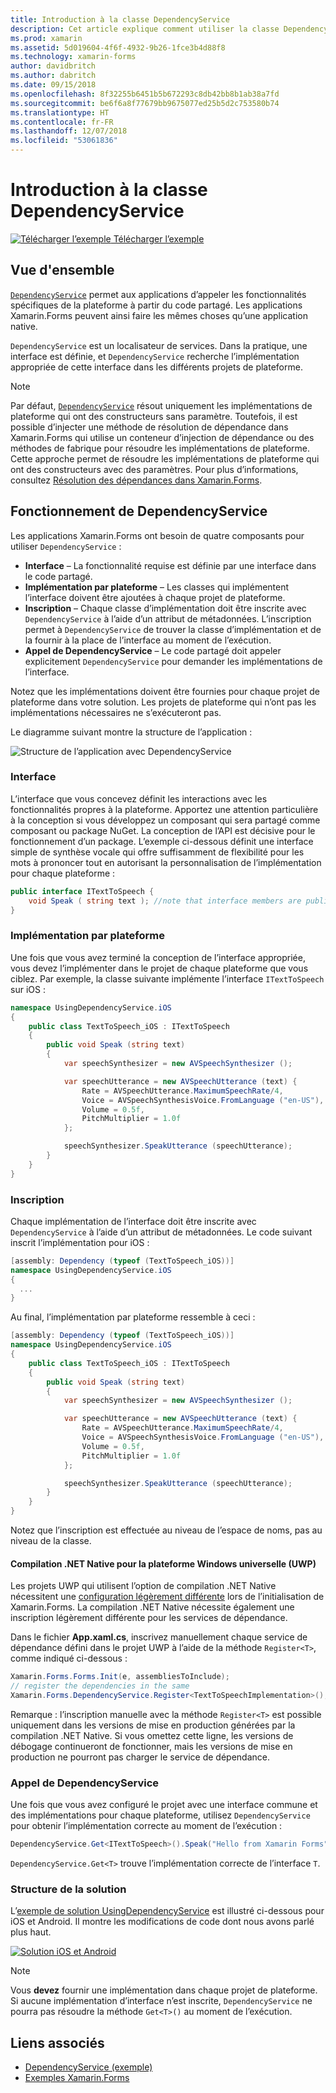 ```yaml
---
title: Introduction à la classe DependencyService
description: Cet article explique comment utiliser la classe DependencyService de Xamarin.Forms pour accéder aux fonctionnalités natives de chaque plateforme.
ms.prod: xamarin
ms.assetid: 5d019604-4f6f-4932-9b26-1fce3b4d88f8
ms.technology: xamarin-forms
author: davidbritch
ms.author: dabritch
ms.date: 09/15/2018
ms.openlocfilehash: 8f32255b6451b5b672293c8db42bb8b1ab38a7fd
ms.sourcegitcommit: be6f6a8f77679bb9675077ed25b5d2c753580b74
ms.translationtype: HT
ms.contentlocale: fr-FR
ms.lasthandoff: 12/07/2018
ms.locfileid: "53061836"
---
```

# <a name="introduction-to-dependencyservice"></a>Introduction à la classe DependencyService

[![Télécharger l’exemple](~/media/shared/download.png) Télécharger l’exemple](https://developer.xamarin.com/samples/xamarin-forms/UsingDependencyService/)

## <a name="overview"></a>Vue d'ensemble

[`DependencyService`](xref:Xamarin.Forms.DependencyService) permet aux applications d’appeler les fonctionnalités spécifiques de la plateforme à partir du code partagé. Les applications Xamarin.Forms peuvent ainsi faire les mêmes choses qu’une application native.

`DependencyService` est un localisateur de services. Dans la pratique, une interface est définie, et `DependencyService` recherche l’implémentation appropriée de cette interface dans les différents projets de plateforme.

> [!NOTE]
> Par défaut, [`DependencyService`](xref:Xamarin.Forms.DependencyService) résout uniquement les implémentations de plateforme qui ont des constructeurs sans paramètre. Toutefois, il est possible d’injecter une méthode de résolution de dépendance dans Xamarin.Forms qui utilise un conteneur d’injection de dépendance ou des méthodes de fabrique pour résoudre les implémentations de plateforme. Cette approche permet de résoudre les implémentations de plateforme qui ont des constructeurs avec des paramètres. Pour plus d’informations, consultez [Résolution des dépendances dans Xamarin.Forms](~/xamarin-forms/internals/dependency-resolution.md).

## <a name="how-dependencyservice-works"></a>Fonctionnement de DependencyService

Les applications Xamarin.Forms ont besoin de quatre composants pour utiliser `DependencyService` :

- **Interface** &ndash; La fonctionnalité requise est définie par une interface dans le code partagé.
- **Implémentation par plateforme** &ndash; Les classes qui implémentent l’interface doivent être ajoutées à chaque projet de plateforme.
- **Inscription** &ndash; Chaque classe d’implémentation doit être inscrite avec `DependencyService` à l’aide d’un attribut de métadonnées. L’inscription permet à `DependencyService` de trouver la classe d’implémentation et de la fournir à la place de l’interface au moment de l’exécution.
- **Appel de DependencyService** &ndash; Le code partagé doit appeler explicitement `DependencyService` pour demander les implémentations de l’interface.

Notez que les implémentations doivent être fournies pour chaque projet de plateforme dans votre solution. Les projets de plateforme qui n’ont pas les implémentations nécessaires ne s’exécuteront pas.

Le diagramme suivant montre la structure de l’application :

![](introduction-images/overview-diagram.png "Structure de l’application avec DependencyService")

### <a name="interface"></a>Interface

L’interface que vous concevez définit les interactions avec les fonctionnalités propres à la plateforme. Apportez une attention particulière à la conception si vous développez un composant qui sera partagé comme composant ou package NuGet. La conception de l’API est décisive pour le fonctionnement d’un package. L’exemple ci-dessous définit une interface simple de synthèse vocale qui offre suffisamment de flexibilité pour les mots à prononcer tout en autorisant la personnalisation de l’implémentation pour chaque plateforme :

```csharp
public interface ITextToSpeech {
    void Speak ( string text ); //note that interface members are public by default
}
```

### <a name="implementation-per-platform"></a>Implémentation par plateforme

Une fois que vous avez terminé la conception de l’interface appropriée, vous devez l’implémenter dans le projet de chaque plateforme que vous ciblez. Par exemple, la classe suivante implémente l’interface `ITextToSpeech` sur iOS :

```csharp
namespace UsingDependencyService.iOS
{
    public class TextToSpeech_iOS : ITextToSpeech
    {
        public void Speak (string text)
        {
            var speechSynthesizer = new AVSpeechSynthesizer ();

            var speechUtterance = new AVSpeechUtterance (text) {
                Rate = AVSpeechUtterance.MaximumSpeechRate/4,
                Voice = AVSpeechSynthesisVoice.FromLanguage ("en-US"),
                Volume = 0.5f,
                PitchMultiplier = 1.0f
            };

            speechSynthesizer.SpeakUtterance (speechUtterance);
        }
    }
}
```

### <a name="registration"></a>Inscription

Chaque implémentation de l’interface doit être inscrite avec `DependencyService` à l’aide d’un attribut de métadonnées. Le code suivant inscrit l’implémentation pour iOS :

```csharp
[assembly: Dependency (typeof (TextToSpeech_iOS))]
namespace UsingDependencyService.iOS
{
  ...
}
```

Au final, l’implémentation par plateforme ressemble à ceci :

```csharp
[assembly: Dependency (typeof (TextToSpeech_iOS))]
namespace UsingDependencyService.iOS
{
    public class TextToSpeech_iOS : ITextToSpeech
    {
        public void Speak (string text)
        {
            var speechSynthesizer = new AVSpeechSynthesizer ();

            var speechUtterance = new AVSpeechUtterance (text) {
                Rate = AVSpeechUtterance.MaximumSpeechRate/4,
                Voice = AVSpeechSynthesisVoice.FromLanguage ("en-US"),
                Volume = 0.5f,
                PitchMultiplier = 1.0f
            };

            speechSynthesizer.SpeakUtterance (speechUtterance);
        }
    }
}
```

Notez que l’inscription est effectuée au niveau de l’espace de noms, pas au niveau de la classe.

#### <a name="universal-windows-platform-net-native-compilation"></a>Compilation .NET Native pour la plateforme Windows universelle (UWP)

Les projets UWP qui utilisent l’option de compilation .NET Native nécessitent une [configuration légèrement différente](~/xamarin-forms/platform/windows/installation/index.md#target-invocation-exception) lors de l’initialisation de Xamarin.Forms. La compilation .NET Native nécessite également une inscription légèrement différente pour les services de dépendance.

Dans le fichier **App.xaml.cs**, inscrivez manuellement chaque service de dépendance défini dans le projet UWP à l’aide de la méthode `Register<T>`, comme indiqué ci-dessous :

```csharp
Xamarin.Forms.Forms.Init(e, assembliesToInclude);
// register the dependencies in the same
Xamarin.Forms.DependencyService.Register<TextToSpeechImplementation>();
```

Remarque : l’inscription manuelle avec la méthode `Register<T>` est possible uniquement dans les versions de mise en production générées par la compilation .NET Native. Si vous omettez cette ligne, les versions de débogage continueront de fonctionner, mais les versions de mise en production ne pourront pas charger le service de dépendance.

### <a name="call-to-dependencyservice"></a>Appel de DependencyService

Une fois que vous avez configuré le projet avec une interface commune et des implémentations pour chaque plateforme, utilisez `DependencyService` pour obtenir l’implémentation correcte au moment de l’exécution :

```csharp
DependencyService.Get<ITextToSpeech>().Speak("Hello from Xamarin Forms");
```

`DependencyService.Get<T>` trouve l’implémentation correcte de l’interface `T`.

### <a name="solution-structure"></a>Structure de la solution

L’[exemple de solution UsingDependencyService](https://developer.xamarin.com/samples/UsingDependencyService/) est illustré ci-dessous pour iOS et Android. Il montre les modifications de code dont nous avons parlé plus haut.

 [![Solution iOS et Android](introduction-images/solution-sml.png "Structure de l’exemple de solution DependencyService")](introduction-images/solution.png#lightbox "Structure de l’exemple de solution DependencyService")

> [!NOTE]
> Vous **devez** fournir une implémentation dans chaque projet de plateforme. Si aucune implémentation d’interface n’est inscrite, `DependencyService` ne pourra pas résoudre la méthode `Get<T>()` au moment de l’exécution.

## <a name="related-links"></a>Liens associés

- [DependencyService (exemple)](https://developer.xamarin.com/samples/xamarin-forms/UsingDependencyService/)
- [Exemples Xamarin.Forms](https://developer.xamarin.com/samples/xamarin-forms/all/)
